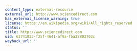 ```yaml
---
content_type: external-resource
external_url: http://www.sciencedirect.com
has_external_license_warning: true
license: https://en.wikipedia.org/wiki/All_rights_reserved
status: ''
title: http://www.sciencedirect.com
uid: 62741033-f25f-4641-af9a-fba28803703c
wayback_url: ''
---
```

